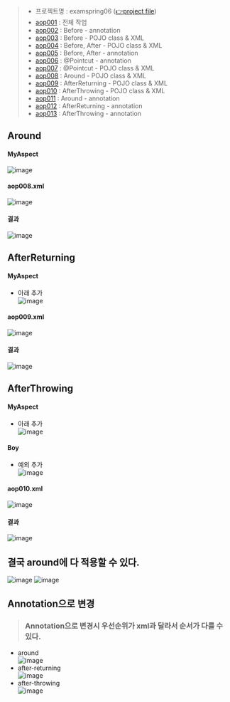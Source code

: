 > - 프로젝트명 : examspring06 ([👉project file](https://github.com/Clary0122/TIL/tree/main/Spring/project/examspring06))
> - [aop001](#) : 전체 작업
> - [aop002](#) : Before - annotation
> - [aop003](#) : Before - POJO class & XML
> - [aop004](#) : Before, After - POJO class & XML
> - [aop005](#) : Before, After - annotation
> - [aop006](#) : @Pointcut - annotation
> - [aop007](#) : @Pointcut - POJO class & XML
> - [aop008](#) : Around - POJO class & XML
> - [aop009](#) : AfterReturning - POJO class & XML
> - [aop010](#) : AfterThrowing - POJO class & XML
> - [aop011](#) : Around - annotation
> - [aop012](#) : AfterReturning - annotation
> - [aop013](#) : AfterThrowing - annotation

## Around
#### MyAspect
![image](https://user-images.githubusercontent.com/79209568/122160740-6ee28300-ceab-11eb-953e-c45da258a265.png)

#### aop008.xml
![image](https://user-images.githubusercontent.com/79209568/122160990-db5d8200-ceab-11eb-9323-65b1f7886e8b.png)

#### 결과
![image](https://user-images.githubusercontent.com/79209568/122156002-10190b80-cea3-11eb-88ad-7b768e4af902.png)

## AfterReturning
#### MyAspect
- 아래 추가  
![image](https://user-images.githubusercontent.com/79209568/122161050-f8925080-ceab-11eb-8dcd-be56c163fc6d.png)

#### aop009.xml
![image](https://user-images.githubusercontent.com/79209568/122161105-0fd13e00-ceac-11eb-8715-7a0dba2118b0.png)

#### 결과
![image](https://user-images.githubusercontent.com/79209568/122156425-e7454600-cea3-11eb-90f5-ec4b06d2ff11.png)

## AfterThrowing
#### MyAspect
- 아래 추가  
![image](https://user-images.githubusercontent.com/79209568/122161158-29728580-ceac-11eb-844a-622f6796c5d7.png)

#### Boy
- 예외 추가  
![image](https://user-images.githubusercontent.com/79209568/122161191-3d1dec00-ceac-11eb-8a73-748f6d7d6cb8.png)

#### aop010.xml
![image](https://user-images.githubusercontent.com/79209568/122161226-4d35cb80-ceac-11eb-957a-7be376e0e5e6.png)

#### 결과
![image](https://user-images.githubusercontent.com/79209568/122157074-2d4ed980-cea5-11eb-8e57-b5b0f15e47c1.png)

## 결국 around에 다 적용할 수 있다.
![image](https://user-images.githubusercontent.com/79209568/122157277-8f0f4380-cea5-11eb-82a3-7e854814a479.png)
![image](https://user-images.githubusercontent.com/79209568/122157318-9c2c3280-cea5-11eb-826d-d6268ba5ac6a.png)

## Annotation으로 변경
> ### Annotation으로 변경시 우선순위가 xml과 달라서 순서가 다를 수 있다.
- around  
  ![image](https://user-images.githubusercontent.com/79209568/122163233-c84cb100-ceaf-11eb-9e05-ec2b5599a227.png)
- after-returning  
  ![image](https://user-images.githubusercontent.com/79209568/122163310-efa37e00-ceaf-11eb-8c84-b324a1d21e0c.png)
- after-throwing  
  ![image](https://user-images.githubusercontent.com/79209568/122163517-4b6e0700-ceb0-11eb-98e8-5e67f6142e56.png)
